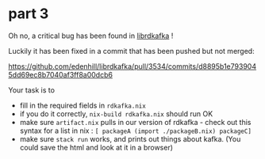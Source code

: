 # part 3

Oh no, a critical bug has been found in [librdkafka](https://github.com/edenhill/librdkafka) !

Luckily it has been fixed in a commit that has been pushed but not merged: 

https://github.com/edenhill/librdkafka/pull/3534/commits/d8895b1e7939045dd69ec8b7040af3ff8a00dcb6

Your task is to
- fill in the required fields in `rdkafka.nix`
- if you do it correctly, `nix-build rdkafka.nix` should run OK
- make sure `artifact.nix` pulls in our version of rdkafka - check out this syntax for a list in nix : `[ packageA (import ./packageB.nix) packageC]`
- make sure `stack run` works, and prints out things about kafka. (You could save the html and look at it in a browser)